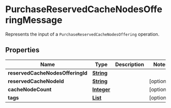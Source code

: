 

# PurchaseReservedCacheNodesOfferingMessage

Represents the input of a <code>PurchaseReservedCacheNodesOffering</code> operation.

## Properties

| Name | Type | Description | Notes |
|------------ | ------------- | ------------- | -------------|
|**reservedCacheNodesOfferingId** | [**String**](String.md) |  |  |
|**reservedCacheNodeId** | [**String**](String.md) |  |  [optional] |
|**cacheNodeCount** | [**Integer**](Integer.md) |  |  [optional] |
|**tags** | [**List**](List.md) |  |  [optional] |




